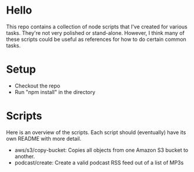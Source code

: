 # Hello

This repo contains a collection of node scripts that I've created for various tasks. 
They're not very polished or stand-alone. However, I think many of these scripts could 
be useful as references for how to do certain common tasks.

# Setup

- Checkout the repo
- Run "npm install" in the directory

# Scripts

Here is an overview of the scripts. Each script should (eventually) have its own README with more detail.

- aws/s3/copy-bucket: Copies all objects from one Amazon S3 bucket to another.
- podcast/create: Create a valid podcast RSS feed out of a list of MP3s
